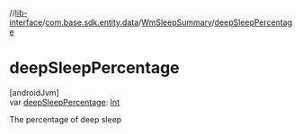 //[lib-interface](../../../index.md)/[com.base.sdk.entity.data](../index.md)/[WmSleepSummary](index.md)/[deepSleepPercentage](deep-sleep-percentage.md)

# deepSleepPercentage

[androidJvm]\
var [deepSleepPercentage](deep-sleep-percentage.md): [Int](https://kotlinlang.org/api/latest/jvm/stdlib/kotlin/-int/index.html)

The percentage of deep sleep
